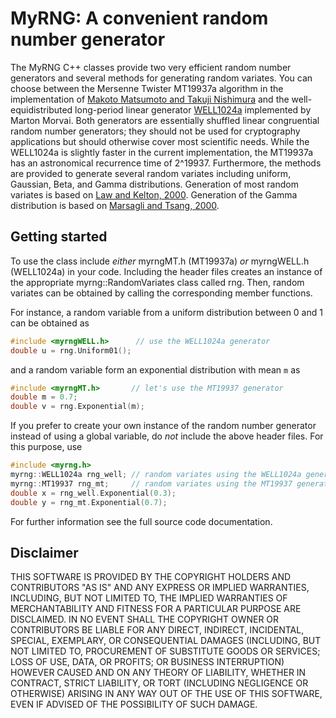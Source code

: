 # MyRNG: A convenient random number generator

The MyRNG C++ classes provide two very efficient random number generators
and several methods for generating random variates. You can choose between
the Mersenne Twister MT19937a algorithm in the implementation of [Makoto
Matsumoto and Takuji Nishimura][1] and the well-equidistributed long-period
linear generator [WELL1024a][2] implemented by Marton Morvai. Both generators are
essentially shuffled linear congruential random number generators; they should
not be used for cryptography applications but should otherwise cover most
scientific needs. While the WELL1024a is slightly faster in the current
implementation, the MT19937a has an astronomical recurrence time of 2^19937.
Furthermore, the methods are provided to generate several random variates
including uniform, Gaussian, Beta, and Gamma distributions. Generation of most
random variates is based on [Law and Kelton, 2000][3]. Generation of the Gamma
distribution is based on [Marsagli and Tsang, 2000][4].

[1]: http://www.math.sci.hiroshima-u.ac.jp/~m-mat/MT/emt.html "M. Matsumoto and T. Nishimura. Personal web pages." 
[2]: http://dx.doi.org/10.1145/1132973.1132974 "F. Panneton et al.: Improved long-period generators based on linear recurrences modulo 2, ACM Transactions on Mathematical Software, 32(1), 1-16,2006."
[3]: http://dl.acm.org/citation.cfm?id=550113 "A.M. Law and W.D. Kelton: Simulation, modeling and analysis, Third Edition, McGraw Hill, 2006."
[4]: http://dx.doi.org/10.1145/358407.358414 "G. Marsaglia and W.W. Tsang: A simple method for generating gamma variables, ACM TOMS 26, 2000."
 
## Getting started
To use the class include _either_ myrngMT.h (MT19937a) _or_ myrngWELL.h (WELL1024a)
in your code. Including the header files creates an instance of the appropriate
myrng::RandomVariates class called rng. Then, random variates can be obtained by calling
the corresponding member functions.

For instance, a random variable from a uniform distribution between 0 and 1 can be obtained as

```C++
#include <myrngWELL.h>      // use the WELL1024a generator
double u = rng.Uniform01();
```

and a random variable form an exponential distribution with mean ```m``` as

```C++
#include <myrngMT.h>       // let's use the MT19937 generator
double m = 0.7;
double v = rng.Exponential(m);
```

If you prefer to create your own instance of the random number generator instead of using a
global variable, do _not_ include the above header files. For this purpose, use

```C++
#include <myrng.h>
myrng::WELL1024a rng_well; // random variates using the WELL1024a generator
myrng::MT19937 rng_mt;     // random variates using the MT19937 generator
double x = rng_well.Exponential(0.3);
double y = rng_mt.Exponential(0.7);
```

For further information see the full source code documentation.

## Disclaimer
THIS SOFTWARE IS PROVIDED BY THE COPYRIGHT HOLDERS AND CONTRIBUTORS "AS IS" AND ANY EXPRESS
OR IMPLIED WARRANTIES, INCLUDING, BUT NOT LIMITED TO, THE IMPLIED WARRANTIES OF MERCHANTABILITY
AND FITNESS FOR A PARTICULAR PURPOSE ARE DISCLAIMED. IN NO EVENT SHALL THE COPYRIGHT OWNER OR
CONTRIBUTORS BE LIABLE FOR ANY DIRECT, INDIRECT, INCIDENTAL, SPECIAL, EXEMPLARY, OR CONSEQUENTIAL
DAMAGES (INCLUDING, BUT NOT LIMITED TO, PROCUREMENT OF SUBSTITUTE GOODS OR SERVICES; LOSS OF USE,
DATA, OR PROFITS; OR BUSINESS INTERRUPTION) HOWEVER CAUSED AND ON ANY THEORY OF LIABILITY,
WHETHER IN CONTRACT, STRICT LIABILITY, OR TORT (INCLUDING NEGLIGENCE OR OTHERWISE) ARISING IN ANY
WAY OUT OF THE USE OF THIS SOFTWARE, EVEN IF ADVISED OF THE POSSIBILITY OF SUCH DAMAGE.
 
